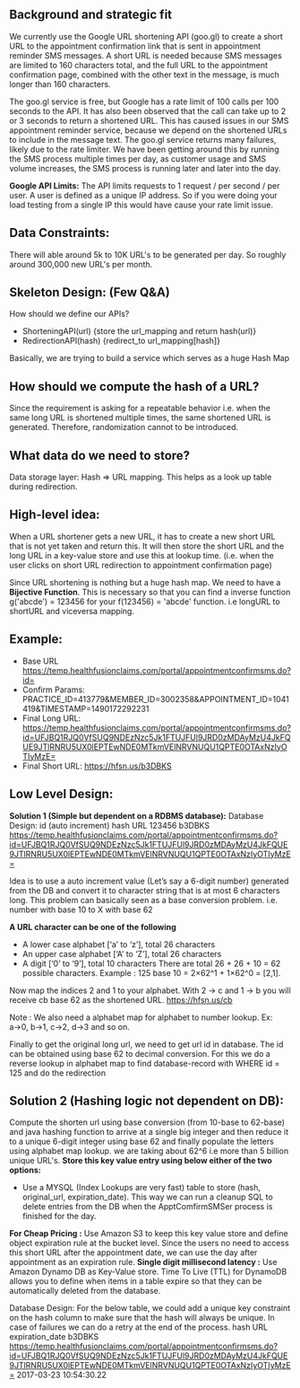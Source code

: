 ## Background and strategic fit
We currently use the Google URL shortening API (goo.gl) to create a short URL to the appointment confirmation link that is sent in appointment reminder SMS messages.  A short URL is needed because SMS messages are limited to 160 characters total, and the full URL to the appointment confirmation page, combined with the other text in the message, is much longer than 160 characters.

The goo.gl service is free, but Google has a rate limit of 100 calls per 100 seconds to the API.  It has also been observed that the call can take up to 2 or 3 seconds to return a shortened URL.  This has caused issues in our SMS appointment reminder service, because we depend on the shortened URLs to include in the message text.  The goo.gl service returns many failures, likely due to the rate limiter.  We have been getting around this by running the SMS process multiple times per day, as customer usage and SMS volume increases, the SMS process is running later and later into the day.

**Google API Limits:**
The API limits requests to 1 request / per second / per user. A user is defined as a unique IP address. So if you were doing your load testing from a single IP this would have cause your rate limit issue.

## Data Constraints:
There will able around 5k to 10K URL's to be generated per day. So roughly around 300,000 new URL's per month.

## Skeleton Design: (Few Q&A)
How should we define our APIs?
* ShorteningAPI(url) {store the url_mapping and return hash(url)}
* RedirectionAPI(hash) {redirect_to url_mapping[hash]}

Basically, we are trying to build a service which serves as a huge Hash Map
## How should we compute the hash of a URL?

Since the requirement is asking for a repeatable behavior i.e.  when the same long URL is shortened multiple times, the same shortened URL is generated. Therefore, randomization cannot to be introduced.

## What data do we need to store?
Data storage layer: Hash => URL mapping. This helps as a look up table during redirection.

## High-level idea:
When a URL shortener gets a new URL, it has to create a new short URL that is not yet taken and return this. It will then store the short URL and the long URL in a key-value store and use this at lookup time. (i.e. when the user clicks on short URL redirection to appointment confirmation page)

Since URL shortening is nothing but a huge hash map. We need to have a **Bijective Function**. This is necessary so that you can find a inverse function g('abcde') = 123456 for your f(123456) = 'abcde' function. i.e longURL to shortURL and viceversa mapping.
## Example:
* Base URL https://temp.healthfusionclaims.com/portal/appointmentconfirmsms.do?id=
* Confirm Params: PRACTICE_ID=413779&MEMBER_ID=3002358&APPOINTMENT_ID=1041419&TIMESTAMP=1490172292231
* Final Long URL: https://temp.healthfusionclaims.com/portal/appointmentconfirmsms.do?id=UFJBQ1RJQ0VfSUQ9NDEzNzc5Jk1FTUJFUl9JRD0zMDAyMzU4JkFQUE9JTlRNRU5UX0lEPTEwNDE0MTkmVElNRVNUQU1QPTE0OTAxNzIyOTIyMzE=
* Final Short URL: https://hfsn.us/b3DBKS

## Low Level Design:
**Solution 1 (Simple but dependent on a RDBMS database):**
Database Design:
id (auto increment)
hash
URL
123456	b3DBKS 	https://temp.healthfusionclaims.com/portal/appointmentconfirmsms.do?id=UFJBQ1RJQ0VfSUQ9NDEzNzc5Jk1FTUJFUl9JRD0zMDAyMzU4JkFQUE9JTlRNRU5UX0lEPTEwNDE0MTkmVElNRVNUQU1QPTE0OTAxNzIyOTIyMzE=

Idea is to use a auto increment value (Let’s say a 6-digit number) generated from the DB and convert it to character string that is at most 6 characters long. This problem can basically seen as a base conversion problem. i.e. number with base 10 to X with base 62

**A URL character can be one of the following**
* A lower case alphabet [‘a’ to ‘z’], total 26 characters
* An upper case alphabet [‘A’ to ‘Z’], total 26 characters
* A digit [‘0’ to ‘9’], total 10 characters
There are total 26 + 26 + 10 = 62 possible characters. 
Example : 125 base 10 = 2×62^1 + 1×62^0 = [2,1]. 

Now map the indices 2 and 1 to your alphabet. With 2 → c and 1 → b you will receive cb base 62 as the shortened URL. https://hfsn.us/cb

Note : We also need a alphabet map for alphabet to number lookup. Ex: a→0, b→1, c→2, d→3 and so on.

Finally to get the original long url, we need to get url id in database. The id can be obtained using base 62 to decimal conversion. For this we do a reverse lookup in alphabet map to find database-record with WHERE id = 125 and do the redirection

## Solution 2 (Hashing logic not dependent on DB):
Compute the shorten url using base conversion (from 10-base to 62-base) and java hashing function to arrive at a single big integer and then reduce it to a unique 6-digit integer using base 62 and finally populate the letters using alphabet map lookup. we are taking about 62^6 i.e more than 5 billion unique URL's.
**Store this key value entry using below either of the two options:**
* Use a MYSQL (Index Lookups are very fast) table to store (hash, original_url, expiration_date). This way we can run a cleanup SQL to delete entries from the DB when the ApptComfirmSMSer process is finished for the day.

**For Cheap Pricing :** Use Amazon S3 to keep this key value store and define object expiration rule at the bucket level. Since the users no need to access this short URL after the appointment date, we can use the day after appointment as an expiration rule.
**Single digit millisecond latency :** Use Amazon Dynamo DB as Key-Value store. Time To Live (TTL) for DynamoDB allows you to define when items in a table expire so that they can be automatically deleted from the database.

Database Design: For the below table, we could add a unique key constraint on the hash column to make sure that the hash will always be unique. In case of failures we can do a retry at the end of the process.
hash
URL
expiration_date
b3DBKS 	https://temp.healthfusionclaims.com/portal/appointmentconfirmsms.do?id=UFJBQ1RJQ0VfSUQ9NDEzNzc5Jk1FTUJFUl9JRD0zMDAyMzU4JkFQUE9JTlRNRU5UX0lEPTEwNDE0MTkmVElNRVNUQU1QPTE0OTAxNzIyOTIyMzE=	2017-03-23 10:54:30.22

